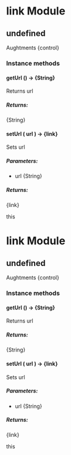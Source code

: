 # link Module

## undefined

Aughtments {control}

### Instance methods

#### getUrl () → {String}

Returns url

##### Returns:

{String}

#### setUrl ( url ) → {link}

Sets url

##### Parameters:

* url {String}

##### Returns:

{link}

this

# link Module

## undefined

Aughtments {control}

### Instance methods

#### getUrl () → {String}

Returns url

##### Returns:

{String}

#### setUrl ( url ) → {link}

Sets url

##### Parameters:

* url {String}

##### Returns:

{link}

this

